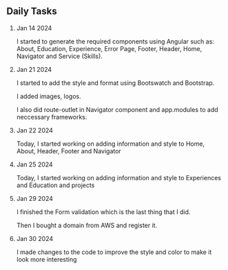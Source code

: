 <h2>Daily Tasks</h2>
<ol>
  <li>Jan 14 2024</li> 
    <p>I started to generate the required components using Angular such as: About, Education, Experience, Error Page, Footer, Header, Home, Navigator and Service (Skills).</p>
  
  <li>Jan 21 2024</li>
  <p>I started to add the style and format using Bootswatch and Bootstrap.</p>
  <p>I added images, logos.</p>
  <p>I also did route-outlet in Navigator component and app.modules to add neccessary frameworks.</p>

  <li>Jan 22 2024</li>
  <p>Today, I started working on adding information and style to Home, About, Header, Footer and Navigator</p>

  <li>Jan 25 2024</li>
  <p>Today, I started working on adding information and style to Experiences and Education and projects</p>
  
  <li>Jan 29 2024</li>
  <p>I finished the Form validation which is the last thing that I did.</p>
  <p>Then I bought a domain from AWS and register it.</p>

  <li>Jan 30 2024</li>
  <p>I made changes to the code to improve the style and color to make it look more interesting</p>
</ol>
